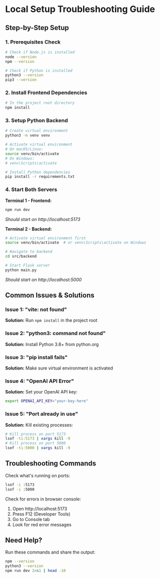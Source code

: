 # Local Setup Troubleshooting Guide

## Step-by-Step Setup

### 1. Prerequisites Check
```bash
# Check if Node.js is installed
node --version
npm --version

# Check if Python is installed
python3 --version
pip3 --version
```

### 2. Install Frontend Dependencies
```bash
# In the project root directory
npm install
```

### 3. Setup Python Backend
```bash
# Create virtual environment
python3 -m venv venv

# Activate virtual environment
# On macOS/Linux:
source venv/bin/activate
# On Windows:
# venv\Scripts\activate

# Install Python dependencies
pip install -r requirements.txt
```

### 4. Start Both Servers

**Terminal 1 - Frontend:**
```bash
npm run dev
```
*Should start on http://localhost:5173*

**Terminal 2 - Backend:**
```bash
# Activate virtual environment first
source venv/bin/activate  # or venv\Scripts\activate on Windows

# Navigate to backend
cd src/backend

# Start Flask server
python main.py
```
*Should start on http://localhost:5000*

## Common Issues & Solutions

### Issue 1: "vite: not found"
**Solution:** Run `npm install` in the project root

### Issue 2: "python3: command not found"
**Solution:** Install Python 3.8+ from python.org

### Issue 3: "pip install fails"
**Solution:** Make sure virtual environment is activated

### Issue 4: "OpenAI API Error"
**Solution:** Set your OpenAI API key:
```bash
export OPENAI_API_KEY="your-key-here"
```

### Issue 5: "Port already in use"
**Solution:** Kill existing processes:
```bash
# Kill process on port 5173
lsof -ti:5173 | xargs kill -9
# Kill process on port 5000
lsof -ti:5000 | xargs kill -9
```

## Troubleshooting Commands

Check what's running on ports:
```bash
lsof -i :5173
lsof -i :5000
```

Check for errors in browser console:
1. Open http://localhost:5173
2. Press F12 (Developer Tools)
3. Go to Console tab
4. Look for red error messages

## Need Help?
Run these commands and share the output:
```bash
npm --version
python3 --version
npm run dev 2>&1 | head -10
```